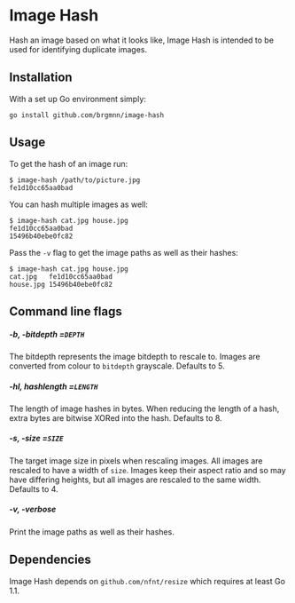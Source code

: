 # Image Hash #

Hash an image based on what it looks like, Image Hash is intended to be used
for identifying duplicate images.

## Installation ##

With a set up Go environment simply:

    go install github.com/brgmnn/image-hash

## Usage ##

To get the hash of an image run:

    $ image-hash /path/to/picture.jpg
    fe1d10cc65aa0bad

You can hash multiple images as well:

    $ image-hash cat.jpg house.jpg
    fe1d10cc65aa0bad
    15496b40ebe0fc82

Pass the `-v` flag to get the image paths as well as their hashes:

    $ image-hash cat.jpg house.jpg
    cat.jpg   fe1d10cc65aa0bad
    house.jpg 15496b40ebe0fc82

## Command line flags ##

##### -b, -bitdepth =`DEPTH`
The bitdepth represents the image bitdepth to rescale to.
Images are converted from colour to `bitdepth` grayscale. Defaults to 5.

##### -hl, hashlength =`LENGTH`
The length of image hashes in bytes. When reducing the
length of a hash, extra bytes are bitwise XORed into the hash. Defaults to 8.

##### -s, -size =`SIZE`
The target image size in pixels when rescaling images. All
images are rescaled to have a width of `size`. Images keep their aspect ratio
and so may have differing heights, but all images are rescaled to the same
width. Defaults to 4.

##### -v, -verbose
Print the image paths as well as their hashes.

## Dependencies ##

Image Hash depends on `github.com/nfnt/resize` which requires at least Go 1.1.

